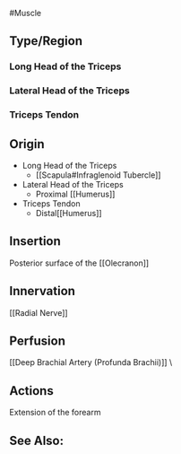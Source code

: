 #Muscle

## Type/Region 
### Long Head of the Triceps
### Lateral Head of the Triceps
### Triceps Tendon

## Origin
- Long Head of the Triceps
	- [[Scapula#Infraglenoid Tubercle]]
- Lateral Head of the Triceps
	- Proximal [[Humerus]]
- Triceps Tendon
	- Distal[[Humerus]]

## Insertion
Posterior surface of the [[Olecranon]]

## Innervation
[[Radial Nerve]]

## Perfusion
[[Deep Brachial Artery (Profunda Brachii)]]
\
## Actions
Extension of the forearm 

## See Also:



